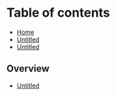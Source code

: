# Table of contents

* [Home](README.md)
* [Untitled](untitled.md)
* [Untitled](untitled-1.md)

## Overview

* [Untitled](overview/untitled.md)

